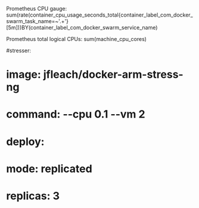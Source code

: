 Prometheus CPU gauge:
sum(rate(container_cpu_usage_seconds_total{container_label_com_docker_swarm_task_name=~'.+'}[5m]))BY(container_label_com_docker_swarm_service_name)

Prometheus total logical CPUs:
sum(machine_cpu_cores)


#stresser:
  #  image: jfleach/docker-arm-stress-ng
  #  command: --cpu 0.1 --vm 2
  #  deploy:
  #    mode: replicated
  #    replicas: 3